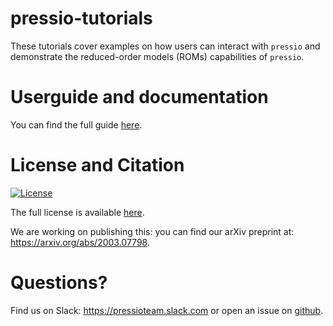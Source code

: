 
# pressio-tutorials

These tutorials cover examples on how users can interact with `pressio`
and demonstrate the reduced-order models (ROMs) capabilities of `pressio`.

# Userguide and documentation
You can find the full guide [here](https://pressio.github.io/pressio-tutorials/html/index.html).

# License and Citation
[![License](https://img.shields.io/badge/License-BSD%203--Clause-blue.svg)](https://opensource.org/licenses/BSD-3-Clause)

The full license is available [here](https://pressio.github.io/various/license/).

We are working on publishing this: you can find our arXiv preprint at: https://arxiv.org/abs/2003.07798.

# Questions?
Find us on Slack: https://pressioteam.slack.com or open an issue on [github](https://github.com/Pressio/pressio-tutorials).
